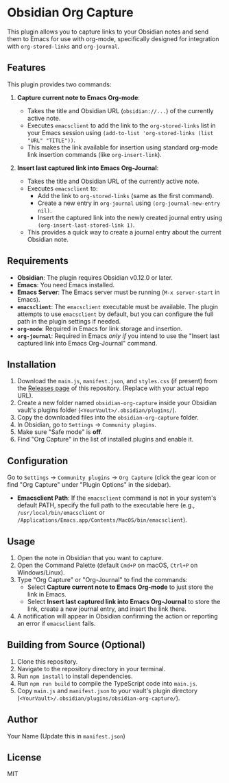 # Obsidian Org Capture

This plugin allows you to capture links to your Obsidian notes and send them to Emacs for use with org-mode, specifically designed for integration with `org-stored-links` and `org-journal`.

## Features

This plugin provides two commands:

1.  **Capture current note to Emacs Org-mode**:
    *   Takes the title and Obsidian URL (`obsidian://...`) of the currently active note.
    *   Executes `emacsclient` to add the link to the `org-stored-links` list in your Emacs session using `(add-to-list 'org-stored-links (list "URL" "TITLE"))`.
    *   This makes the link available for insertion using standard org-mode link insertion commands (like `org-insert-link`).

2.  **Insert last captured link into Emacs Org-Journal**:
    *   Takes the title and Obsidian URL of the currently active note.
    *   Executes `emacsclient` to:
        *   Add the link to `org-stored-links` (same as the first command).
        *   Create a new entry in `org-journal` using `(org-journal-new-entry nil)`.
        *   Insert the captured link into the newly created journal entry using `(org-insert-last-stored-link 1)`.
    *   This provides a quick way to create a journal entry about the current Obsidian note.

## Requirements

*   **Obsidian**: The plugin requires Obsidian v0.12.0 or later.
*   **Emacs**: You need Emacs installed.
*   **Emacs Server**: The Emacs server must be running (`M-x server-start` in Emacs).
*   **`emacsclient`**: The `emacsclient` executable must be available. The plugin attempts to use `emacsclient` by default, but you can configure the full path in the plugin settings if needed.
*   **`org-mode`**: Required in Emacs for link storage and insertion.
*   **`org-journal`**: Required in Emacs *only if* you intend to use the "Insert last captured link into Emacs Org-Journal" command.

## Installation

1.  Download the `main.js`, `manifest.json`, and `styles.css` (if present) from the [Releases page](https://github.com/your-username/obsidian-org-capture/releases) of this repository. (Replace with your actual repo URL).
2.  Create a new folder named `obsidian-org-capture` inside your Obsidian vault's plugins folder (`<YourVault>/.obsidian/plugins/`).
3.  Copy the downloaded files into the `obsidian-org-capture` folder.
4.  In Obsidian, go to `Settings` -> `Community plugins`.
5.  Make sure "Safe mode" is **off**.
6.  Find "Org Capture" in the list of installed plugins and enable it.

## Configuration

Go to `Settings` -> `Community plugins` -> `Org Capture` (click the gear icon or find "Org Capture" under "Plugin Options" in the sidebar).

*   **Emacsclient Path**: If the `emacsclient` command is not in your system's default PATH, specify the full path to the executable here (e.g., `/usr/local/bin/emacsclient` or `/Applications/Emacs.app/Contents/MacOS/bin/emacsclient`).

## Usage

1.  Open the note in Obsidian that you want to capture.
2.  Open the Command Palette (default `Cmd+P` on macOS, `Ctrl+P` on Windows/Linux).
3.  Type "Org Capture" or "Org-Journal" to find the commands:
    *   Select **Capture current note to Emacs Org-mode** to just store the link in Emacs.
    *   Select **Insert last captured link into Emacs Org-Journal** to store the link, create a new journal entry, and insert the link there.
4.  A notification will appear in Obsidian confirming the action or reporting an error if `emacsclient` fails.

## Building from Source (Optional)

1.  Clone this repository.
2.  Navigate to the repository directory in your terminal.
3.  Run `npm install` to install dependencies.
4.  Run `npm run build` to compile the TypeScript code into `main.js`.
5.  Copy `main.js` and `manifest.json` to your vault's plugin directory (`<YourVault>/.obsidian/plugins/obsidian-org-capture/`).

## Author

Your Name (Update this in `manifest.json`)

## License

MIT
